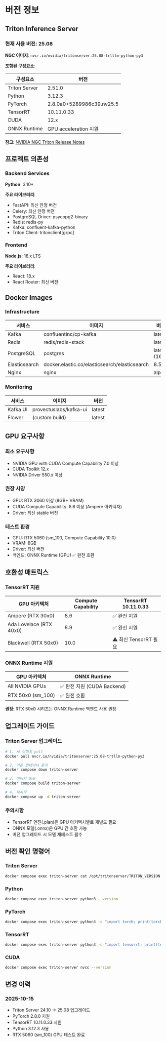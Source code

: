 # 버전 정보

## Triton Inference Server

### 현재 사용 버전: 25.08

**NGC 이미지**: `nvcr.io/nvidia/tritonserver:25.08-trtllm-python-py3`

**포함된 구성요소**:

| 구성요소 | 버전 |
|---------|------|
| Triton Server | 2.51.0 |
| Python | 3.12.3 |
| PyTorch | 2.8.0a0+5289986c39.nv25.5 |
| TensorRT | 10.11.0.33 |
| CUDA | 12.x |
| ONNX Runtime | GPU acceleration 지원 |

**참고**: [NVIDIA NGC Triton Release Notes](https://docs.nvidia.com/deeplearning/triton-inference-server/release-notes/)

## 프로젝트 의존성

### Backend Services

**Python**: 3.10+

**주요 라이브러리**:
- FastAPI: 최신 안정 버전
- Celery: 최신 안정 버전
- PostgreSQL Driver: psycopg2-binary
- Redis: redis-py
- Kafka: confluent-kafka-python
- Triton Client: tritonclient[grpc]

### Frontend

**Node.js**: 18.x LTS

**주요 라이브러리**:
- React: 18.x
- React Router: 최신 버전

## Docker Images

### Infrastructure

| 서비스 | 이미지 | 버전 |
|--------|--------|------|
| Kafka | confluentinc/cp-kafka | latest |
| Redis | redis/redis-stack | latest |
| PostgreSQL | postgres | latest (16.x) |
| Elasticsearch | docker.elastic.co/elasticsearch/elasticsearch | 8.5.0 |
| Nginx | nginx | alpine |

### Monitoring

| 서비스 | 이미지 | 버전 |
|--------|--------|------|
| Kafka UI | provectuslabs/kafka-ui | latest |
| Flower | (custom build) | latest |

## GPU 요구사항

### 최소 요구사항
- NVIDIA GPU with CUDA Compute Capability 7.0 이상
- CUDA Toolkit 12.x
- NVIDIA Driver 550.x 이상

### 권장 사양
- GPU: RTX 3060 이상 (8GB+ VRAM)
- CUDA Compute Capability: 8.6 이상 (Ampere 아키텍처)
- Driver: 최신 stable 버전

### 테스트 환경
- GPU: RTX 5060 (sm_100, Compute Capability 10.0)
- VRAM: 8GB
- Driver: 최신 버전
- 백엔드: ONNX Runtime (GPU) ✅ 완전 호환

## 호환성 매트릭스

### TensorRT 지원

| GPU 아키텍처 | Compute Capability | TensorRT 10.11.0.33 |
|-------------|-------------------|---------------------|
| Ampere (RTX 30x0) | 8.6 | ✅ 완전 지원 |
| Ada Lovelace (RTX 40x0) | 8.9 | ✅ 완전 지원 |
| Blackwell (RTX 50x0) | 10.0 | ⚠️ 최신 TensorRT 필요 |

### ONNX Runtime 지원

| GPU 아키텍처 | ONNX Runtime |
|-------------|--------------|
| All NVIDIA GPUs | ✅ 완전 지원 (CUDA Backend) |
| RTX 50x0 (sm_100) | ✅ 완전 호환 |

**권장**: RTX 50x0 시리즈는 ONNX Runtime 백엔드 사용 권장

## 업그레이드 가이드

### Triton Server 업그레이드

```bash
# 1. 새 이미지 pull
docker pull nvcr.io/nvidia/tritonserver:25.08-trtllm-python-py3

# 2. 기존 컨테이너 중지
docker compose down triton-server

# 3. 이미지 빌드
docker compose build triton-server

# 4. 재시작
docker compose up -d triton-server
```

### 주의사항
- TensorRT 엔진(.plan)은 GPU 아키텍처별로 재빌드 필요
- ONNX 모델(.onnx)은 GPU 간 호환 가능
- 버전 업그레이드 시 모델 재테스트 필수

## 버전 확인 명령어

### Triton Server
```bash
docker compose exec triton-server cat /opt/tritonserver/TRITON_VERSION
```

### Python
```bash
docker compose exec triton-server python3 --version
```

### PyTorch
```bash
docker compose exec triton-server python3 -c "import torch; print(torch.__version__)"
```

### TensorRT
```bash
docker compose exec triton-server python3 -c "import tensorrt; print(tensorrt.__version__)"
```

### CUDA
```bash
docker compose exec triton-server nvcc --version
```

## 변경 이력

### 2025-10-15
- Triton Server 24.10 → 25.08 업그레이드
- PyTorch 2.8.0 지원
- TensorRT 10.11.0.33 지원
- Python 3.12.3 사용
- RTX 5060 (sm_100) GPU 테스트 완료
